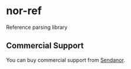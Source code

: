 nor-ref
=======

Reference parsing library

Commercial Support
------------------

You can buy commercial support from [Sendanor](http://sendanor.com/software).
